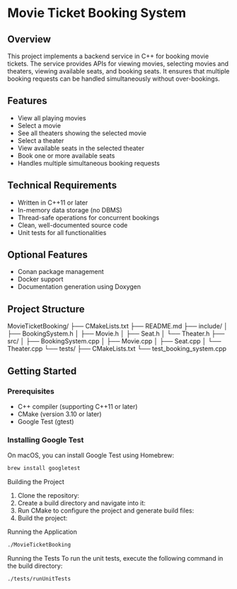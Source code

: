 # Movie Ticket Booking System

## Overview

This project implements a backend service in C++ for booking movie tickets. The service provides APIs for viewing movies, selecting movies and theaters, viewing available seats, and booking seats. It ensures that multiple booking requests can be handled simultaneously without over-bookings.

## Features

- View all playing movies
- Select a movie
- See all theaters showing the selected movie
- Select a theater
- View available seats in the selected theater
- Book one or more available seats
- Handles multiple simultaneous booking requests

## Technical Requirements

- Written in C++11 or later
- In-memory data storage (no DBMS)
- Thread-safe operations for concurrent bookings
- Clean, well-documented source code
- Unit tests for all functionalities

## Optional Features

- Conan package management
- Docker support
- Documentation generation using Doxygen

## Project Structure

MovieTicketBooking/
├── CMakeLists.txt
├── README.md
├── include/
│   ├── BookingSystem.h
│   ├── Movie.h
│   ├── Seat.h
│   └── Theater.h
├── src/
│   ├── BookingSystem.cpp
│   ├── Movie.cpp
│   ├── Seat.cpp
│   └── Theater.cpp
└── tests/
    ├── CMakeLists.txt
    └── test_booking_system.cpp



## Getting Started

### Prerequisites

- C++ compiler (supporting C++11 or later)
- CMake (version 3.10 or later)
- Google Test (gtest)

### Installing Google Test

On macOS, you can install Google Test using Homebrew:

```bash
brew install googletest
```

Building the Project
1. Clone the repository:
2. Create a build directory and navigate into it:
3. Run CMake to configure the project and generate build files:
4. Build the project:

Running the Application
```bash
./MovieTicketBooking
```


Running the Tests
To run the unit tests, execute the following command in the build directory:

```bash
./tests/runUnitTests
```


